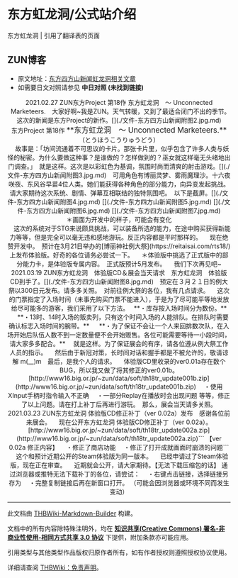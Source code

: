 # 东方虹龙洞/公式站介绍

<!-- source html: G:\repos\THBWiki-Markdown-Builder\THBWikiMarkdown\Temp\main\d\d5\ns0%3A%E4%B8%9C%E6%96%B9%E8%99%B9%E9%BE%99%E6%B4%9E%2F%E5%85%AC%E5%BC%8F%E7%AB%99%E4%BB%8B%E7%BB%8D.html -->

东方虹龙洞 | 引用了翻译表的页面

## ZUN博客
- 原文地址：[东方四方山新闻虹龙洞相关文章](https://touhou-project.news/news/titles/th18/)
- 如需要日文对照请参见 **中日对照 (未找到链接)** 

<center>2021.02.27 ZUN东方Project 第18作 东方虹龙洞　～ Unconnected Marketeers.　大家好啊~我是ZUN。天气转暖，又到了最适合闭门不出的季节。　这次的新闻是东方Project的新作。[](./文件-东方四方山新闻附图2.jpg.md)<center>东方Project 第18作  
<big> **东方虹龙洞　～ Unconnected Marketeers.** </big>  
（とうほうこうりゅうどう）</center>　故事是：「坊间流通着不可思议的卡片。那张卡片里，似乎包含了许多人类与妖怪的秘密。为什么要做这种事？是谁做的？怎样做到的？巫女就这样毫无头绪地出门调查。」　就是这样。这次是以彩虹色为基调，氛围时尚而清爽的射击游戏。[](./文件-东方四方山新闻附图3.jpg.md)　可用角色有博丽灵梦、雾雨魔理沙。十六夜咲夜、东风谷早苗4位人类。她们能获得各种角色的部分能力，向异变发起挑战。请大家期待这次系统、剧情、弹幕互相联结的独特氛围吧。　以下是截屏。[](./文件-东方四方山新闻附图4.jpg.md)  
[](./文件-东方四方山新闻附图5.jpg.md)  
[](./文件-东方四方山新闻附图6.jpg.md)  
[](./文件-东方四方山新闻附图7.jpg.md)<center>＊画面为开发中的样子，可能会有变化</center>　这次的系统对于STG来说颇具挑战，可以装备所选的能力，在途中购买获得新能力等等，但是完全可以毫无违和感地游玩。反正内容都是平时那样的。  
　现在绝赞开发中。　预计在3月21日举办的[博丽神社例大祭](https://reitaisai.com/rts18/)上发布体验版。好奇的各位请务必尝试一下。  
　＊体验版中挑选了正式版中的部分能力卡，是体验版专属内容。　正式版预计5月发布。  
　我们下次再见吧~​​​​</center>
  
  

  

<center>2021.03.19 ZUN东方虹龙洞　体验版CD＆展会当天请求​​　东方虹龙洞　体验版CD到手了。[](./文件-东方四方山新闻附图8.jpg.md)　预定在３月２１日的例大祭以300日元发布。请多多关照。　对前往例大祭的各位，我有几点请求。  
　这次的门票指定了入场时间（未事先购买门票不能进入），于是为了尽可能平等地发放给尽可能多的游客，我们采用了以下方法。　 **・库存按入场时间分为数份。** 　 **・13时、14时入场的贩卖列，只有这个时间入场的人能排队。在排队时需要确认标志入场时间的腕带。** 　 **・为了保证不会让一个人来回排数次队，在入场开始后队伍人数不到一定数量便不会开始贩售。各位可能需要等待一小段时间，请大家多多配合。** 　就是这样。为了保证展会的有序，请各位遵从例大祭工作人员的指示。  
　然后由于新冠对策，长时间对话和握手都是不被允许的，敬请谅解 m(__)m　最后，是我个人的请求。  
　体验版CD里收录的ver0.01a存在数个BUG，所以我又做了将其修正的ver0.01b。  
[http://www16.big.or.jp/~zun/data/soft/th18tr_update001b.zip](http://www16.big.or.jp/~zun/data/soft/th18tr_update001b.zip)  
　・使用XInput手柄时指令输入不正确  
　・一部分Replay在播放时会出现问题  
等等，修正了以上问题。请在打上补丁后再进行游玩。　那么，展会当天请多关照。​​​​</center>
  
  

  

<center>2021.03.23 ZUN东方虹龙洞 体验版CD修正补丁（ver 0.02a）发布​​　感谢各位前来展会。  
　现在公开东方虹龙洞 体验版CD修正补丁（ver 0.02a）。  
[http://www16.big.or.jp/~zun/data/soft/th18tr_update002a.zip](http://www16.big.or.jp/~zun/data/soft/th18tr_update002a.zip)```
【ver 0.02a 修正内容】  
　・修正了商店功能  
　・修正了打开成就画面时崩溃的问题```
　这个和预计近期公开的Steam体验版为同一版本。  
　已经申请过了Steam体验版，现在正在审查。  
　近期就会公开，请大家期待。【无法下载压缩包的话】  
通过浏览器或推特无法下载补丁的各位，请尝试：  
　・右键点击链接，选择链接另存为  
　・完整复制链接后再在新窗口打开。  
（可能会因浏览器或环境不同而发生变动）​​​​</center>




---

此文档由 [THBWiki-Markdown-Builder](https://github.com/Delsin-Yu/THBWiki-Markdown-Builder) 构建。

文档中的所有内容除特殊注明外，均在 [**知识共享(Creative Commons) 署名-非商业性使用-相同方式共享 3.0 协议**](https://creativecommons.org/licenses/by-sa/3.0/deed.zh-hans) 下提供，附加条款亦可能应用。

引用类型与其他类型作品版权归原作者所有，如有作者授权则遵照授权协议使用。

详细请查阅 [THBWiki：免责声明](https://thbwiki.cc/THBWiki:%E5%85%8D%E8%B4%A3%E5%A3%B0%E6%98%8E)。

